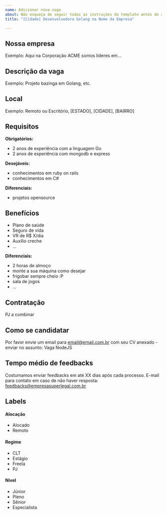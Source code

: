 ```yaml
---
name: Adicionar nova vaga
about: Não esqueça de seguir todas as instruções do template antes de abrir a vaga.
title: "[Cidade] Desenvolvedora Golang na Nome da Empresa"

---
```


## Nossa empresa

Exemplo: Aqui na Corporação ACME somos líderes em...

## Descrição da vaga

Exemplo: Projeto bazinga em Golang, etc.

## Local

Exemplo: Remoto ou Escritório, [ESTADO], [CIDADE], [BAIRRO]

## Requisitos

**Obrigatórios:**
- 2 anos de experiência com a linguagem Go
- 2 anos de experiência com mongodb e express

**Desejáveis:**
- conhecimentos em ruby on rails
- conhecimentos em C#

**Diferenciais:**
- projetos opensource

## Benefícios

- Plano de saúde
- Seguro de vida
- VR de R$ X/dia
- Auxílio creche
- ...

**Diferenciais:**
- 2 horas de almoço
- monte a sua máquina como desejar
- frigobar sempre cheio :P
- sala de jogos
- ...

## Contratação

PJ a combinar

## Como se candidatar

Por favor envie um email para email@email.com.br com seu CV anexado - enviar no assunto: Vaga NodeJS

## Tempo médio de feedbacks

Costumamos enviar feedbacks em até XX dias após cada processo.
E-mail para contato em caso de não haver resposta: feedbacks@empresasuperlegal.com.br

## Labels
<!-- retire os labels que não fazem sentido à vaga -->

#### Alocação
- Alocado
- Remoto

#### Regime
- CLT
- Estágio
- Freela
- PJ

#### Nível
- Júnior
- Pleno
- Sênior
- Especialista


